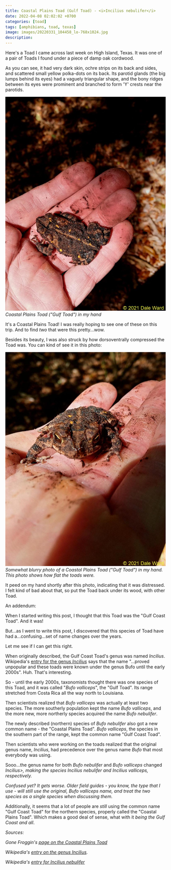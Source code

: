 ```yaml
---
title: Coastal Plains Toad (Gulf Toad) - <i>Incilius nebulifer</i>
date: 2022-04-08 02:02:02 +0700
categories: [toad]
tags: [amphibians, toad, texas]
image: images/20220331_104458_lo-768x1024.jpg
description: 
---
```


Here's a Toad I came across last week on High Island, Texas. It was one of a pair of Toads I found under a piece of damp oak cordwood. 

As you can see, it had very dark skin, ochre strips on its back and sides, and scattered small yellow polka-dots on its back. Its parotid glands (the big lumps behind its eyes) had a vaguely triangular shape, and the bony ridges between its eyes were prominent and branched to form 'Y' crests near the parotids.

![picture](images/20220331_104458_lo-768x1024.jpg)
*Coastal Plains Toad ("Gulf Toad") in my hand*

It's a Coastal Plains Toad! I was really hoping to see one of these on this trip. And to find _two_ that were this pretty...wow.

Besides its beauty, I was also struck by how dorsoventrally compressed the Toad was. You can kind of see it in this photo:

![picture](images/20220331_104518_lo-768x1024.jpg)
*Somewhat blurry photo of a Coastal Plains Toad ("Gulf Toad") in my hand. This photo shows how flat the toads were.*

It peed on my hand shortly after this photo, indicating that it was distressed. I felt kind of bad about that, so put the Toad back under its wood, with other Toad.

An addendum:

When I started writing this post, I thought that this Toad was the "Gulf Coast Toad". And it was!

But...as I went to write this post, I discovered that this species of Toad have had a...confusing...set of name changes over the years.

Let me see if I can get this right.

When originally described, the Gulf Coast Toad's genus was named _Incilius_. Wikipedia's [entry for the genus _Incilius_](https://en.wikipedia.org/wiki/Incilius) says that the name "...proved unpopular and these toads were known under the genus Bufo until the early 2000s". Huh. That's interesting.

So - until the early 2000s, taxonomists thought there was one species of this Toad, and it was called "_Bufo valliceps_", the "Gulf Toad". Its range stretched from Costa Rica all the way north to Louisiana.

Then scientists realized that _Bufo valliceps_ was actually at least two species. The more southerly population kept the name _Bufo valliceps_, and the more new, more northerly species acquired the name _Bufo nebulifer_.

The newly described (northern) species of _Bufo nebulifer_ also got a new common name - the "Coastal Plains Toad". _Bufo valliceps_, the species in the southern part of the range, kept the common name "Gulf Coast Toad".

Then scientists who were working on the toads realized that the original genus name, _Incilius_, had precedence over the genus name _Bufo_ that most everybody was using.

Sooo...the genus name for both _Bufo nebulifer_ and _Bufo valliceps_ changed _Incilius>, making the species _Incilius nebulifer_ and _Incilius valliceps_, respectively._

_Confused yet? It gets worse. Older field guides - you know, the type that I use - will still use the original, _Bufo valliceps_ name, and treat the two species as a single species when discussing them._

Additionally, it seems that a lot of people are _still_ using the common name "Gulf Coast Toad" for the northern species, properly called the "Coastal Plains Toad". Which makes a good deal of sense, what with it _being the Gulf Coast and all_.

_Sources:_

_Gone Froggin's [page on the Coastal Plains Toad](https://gonefroggin.com/2019/03/26/coastal-plains-toad-incilius-nebulifer/)_

_Wikipedia's [entry on the genus Incilius](https://en.wikipedia.org/wiki/Incilius)._

_Wikipedia's [entry for Incilius nebulifer](https://en.wikipedia.org/wiki/Incilius_nebulifer)_
